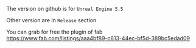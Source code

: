The version on github is for `Unreal Engine 5.5`

Other version are in `Release` section


You can grab for free the plugin of fab https://www.fab.com/listings/aaa4bf89-c613-44ec-bf5d-389bc5edad09

